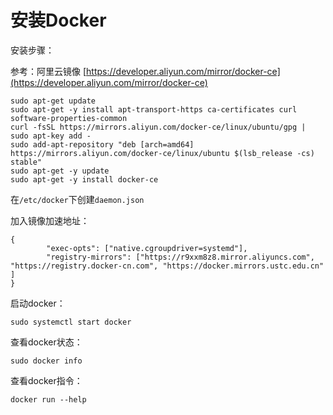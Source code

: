 # 安装Docker

安装步骤：

参考：阿里云镜像 [https://developer.aliyun.com/mirror/docker-ce](https://developer.aliyun.com/mirror/docker-ce)

```text
sudo apt-get update
sudo apt-get -y install apt-transport-https ca-certificates curl software-properties-common
curl -fsSL https://mirrors.aliyun.com/docker-ce/linux/ubuntu/gpg | sudo apt-key add -
sudo add-apt-repository "deb [arch=amd64] https://mirrors.aliyun.com/docker-ce/linux/ubuntu $(lsb_release -cs) stable"
sudo apt-get -y update 
sudo apt-get -y install docker-ce
```

在`/etc/docker`下创建`daemon.json`

加入镜像加速地址：

```text
{ 
        "exec-opts": ["native.cgroupdriver=systemd"],
        "registry-mirrors": ["https://r9xxm8z8.mirror.aliyuncs.com", "https://registry.docker-cn.com", "https://docker.mirrors.ustc.edu.cn" ]
} 
```

启动docker：

`sudo systemctl start docker`

查看docker状态：

`sudo docker info`

查看docker指令：

`docker run --help`

